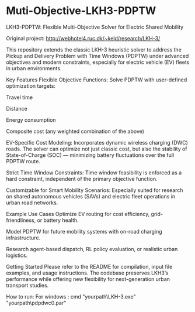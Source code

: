 # Muti-Objective-LKH3-PDPTW
LKH3-PDPTW: Flexible Multi-Objective Solver for Electric Shared Mobility

Original project: http://webhotel4.ruc.dk/~keld/research/LKH-3/

This repository extends the classic LKH-3 heuristic solver to address the Pickup and Delivery Problem with Time Windows (PDPTW) under advanced objectives and modern constraints, especially for electric vehicle (EV) fleets in urban environments.

Key Features
Flexible Objective Functions:
Solve PDPTW with user-defined optimization targets:

Travel time

Distance

Energy consumption

Composite cost (any weighted combination of the above)

EV-Specific Cost Modeling:
Incorporates dynamic wireless charging (DWC) roads. The solver can optimize not just classic cost, but also the stability of State-of-Charge (SOC) — minimizing battery fluctuations over the full PDPTW route.

Strict Time Window Constraints:
Time window feasibility is enforced as a hard constraint, independent of the primary objective function.

Customizable for Smart Mobility Scenarios:
Especially suited for research on shared autonomous vehicles (SAVs) and electric fleet operations in urban road networks.

Example Use Cases
Optimize EV routing for cost efficiency, grid-friendliness, or battery health.

Model PDPTW for future mobility systems with on-road charging infrastructure.



Research agent-based dispatch, RL policy evaluation, or realistic urban logistics.

Getting Started
Please refer to the README for compilation, input file examples, and usage instructions.
The codebase preserves LKH3’s performance while offering new flexibility for next-generation urban transport studies.


How to run:
For windows : cmd    "yourpath\LKH-3.exe" "yourpath\pdpdwc0.par"
